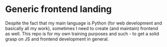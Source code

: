 # Generic frontend landing

Despite the fact that my main language is Python (for web development and basically all my work), sometimes I need to create (and maintain) frontend as well.
This repo is for my own training purposes and such - to get a solid grasp on JS and frontend development in general.
